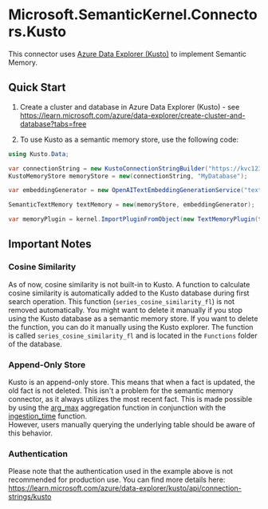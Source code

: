 ﻿# Microsoft.SemanticKernel.Connectors.Kusto

This connector uses [Azure Data Explorer (Kusto)](https://learn.microsoft.com/azure/data-explorer/) to implement Semantic Memory.

## Quick Start

1. Create a cluster and database in Azure Data Explorer (Kusto) - see https://learn.microsoft.com/azure/data-explorer/create-cluster-and-database?tabs=free

2. To use Kusto as a semantic memory store, use the following code:

```csharp
using Kusto.Data;

var connectionString = new KustoConnectionStringBuilder("https://kvc123.eastus.kusto.windows.net").WithAadUserPromptAuthentication();
KustoMemoryStore memoryStore = new(connectionString, "MyDatabase");

var embeddingGenerator = new OpenAITextEmbeddingGenerationService("text-embedding-ada-002", apiKey);

SemanticTextMemory textMemory = new(memoryStore, embeddingGenerator);

var memoryPlugin = kernel.ImportPluginFromObject(new TextMemoryPlugin(textMemory));
```

## Important Notes

### Cosine Similarity

As of now, cosine similarity is not built-in to Kusto.
A function to calculate cosine similarity is automatically added to the Kusto database during first search operation.
This function (`series_cosine_similarity_fl`) is not removed automatically.
You might want to delete it manually if you stop using the Kusto database as a semantic memory store.
If you want to delete the function, you can do it manually using the Kusto explorer.
The function is called `series_cosine_similarity_fl` and is located in the `Functions` folder of the database.

### Append-Only Store

Kusto is an append-only store. This means that when a fact is updated, the old fact is not deleted.
This isn't a problem for the semantic memory connector, as it always utilizes the most recent fact.
This is made possible by using the [arg_max](https://learn.microsoft.com/azure/data-explorer/kusto/query/arg-max-aggfunction) aggregation function in conjunction with the [ingestion_time](https://learn.microsoft.com/azure/data-explorer/kusto/query/ingestiontimefunction) function.  
However, users manually querying the underlying table should be aware of this behavior.

### Authentication

Please note that the authentication used in the example above is not recommended for production use. You can find more details here: https://learn.microsoft.com/azure/data-explorer/kusto/api/connection-strings/kusto
